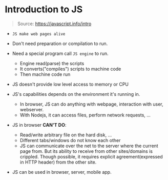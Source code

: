 # Introduction to JS

> Source: https://javascript.info/intro

- `JS make web pages alive`
- Don't need preparation or compilation to run.
- Need a special program call `JS engine` to run.
	- Engine read(parse) the scripts
	- It converts("compiles") scripts to machine code
	- Then machine code run

- JS doesn't provide low level access to memory or CPU
- JS's capabilities depends on the environment it's running in.
	- In browser, JS can do anything with webpage, interaction with user, webserver. 
	- With Nodejs, it can access files, perform network requests, ...
	
- JS in browser **CAN'T DO**:
	- Read/write arbitrary file on the hard disk, ...
	- Different tabs/windows do not know each other
	- JS can communicate over the net to the server where the current page from. But its ability to receive from other sites/domains is crippled. Though possible, it requires explicit agreement(expressed in HTTP header) from the other site.

- JS can be used in browser, server, mobile app.
